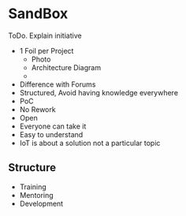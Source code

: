 SandBox
==

ToDo. Explain initiative

- 1 Foil per Project
  - Photo
  - Architecture Diagram
  - 
- Difference with Forums
- Structured, Avoid having knowledge everywhere
- PoC
- No Rework
- Open
- Everyone can take it
- Easy to understand
- IoT is about a solution not a particular topic

## Structure

- Training
- Mentoring
- Development

